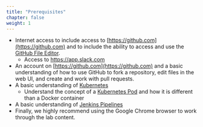 ```yaml
---
title: "Prerequisites"
chapter: false
weight: 1
---
```


* Internet access to include access to [https://github.com](https://github.com) and to include the ability to access and use the [GitHub File Editor](https://help.github.com/articles/editing-files-in-your-repository).
  * Access to https://app.slack.com
* An account on [https://github.com](https://github.com) and a basic understanding of how to use GitHub to fork a repository, edit files in the web UI, and create and work with pull requests.
* A basic understanding of [Kubernetes](https://kubernetes.io/docs/tutorials/kubernetes-basics/)
  * Understand the concept of a [Kubernetes Pod](https://kubernetes.io/docs/concepts/workloads/pods/) and how it is different than a Docker container
* A basic understanding of [Jenkins Pipelines](https://jenkins.io/doc/book/pipeline/getting-started/)
* Finally, we highly recommend using the Google Chrome browser to work through the lab content.

